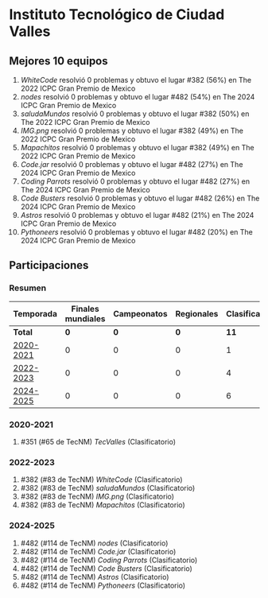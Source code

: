 # Instituto Tecnológico de Ciudad Valles

## Mejores 10 equipos

1. _WhiteCode_ resolvió 0 problemas y obtuvo el lugar #382 (56%) en The 2022 ICPC Gran Premio de Mexico
1. _nodes_ resolvió 0 problemas y obtuvo el lugar #482 (54%) en The 2024 ICPC Gran Premio de Mexico
1. _saludaMundos_ resolvió 0 problemas y obtuvo el lugar #382 (50%) en The 2022 ICPC Gran Premio de Mexico
1. _IMG.png_ resolvió 0 problemas y obtuvo el lugar #382 (49%) en The 2022 ICPC Gran Premio de Mexico
1. _Mapachitos_ resolvió 0 problemas y obtuvo el lugar #382 (49%) en The 2022 ICPC Gran Premio de Mexico
1. _Code.jar_ resolvió 0 problemas y obtuvo el lugar #482 (27%) en The 2024 ICPC Gran Premio de Mexico
1. _Coding Parrots_ resolvió 0 problemas y obtuvo el lugar #482 (27%) en The 2024 ICPC Gran Premio de Mexico
1. _Code Busters_ resolvió 0 problemas y obtuvo el lugar #482 (26%) en The 2024 ICPC Gran Premio de Mexico
1. _Astros_ resolvió 0 problemas y obtuvo el lugar #482 (21%) en The 2024 ICPC Gran Premio de Mexico
1. _Pythoneers_ resolvió 0 problemas y obtuvo el lugar #482 (20%) en The 2024 ICPC Gran Premio de Mexico

## Participaciones

### Resumen

| Temporada | Finales mundiales | Campeonatos | Regionales | Clasificatorios | Equipos |
| --- | --- | --- | --- | --- | --- |
| **Total** | **0** | **0** | **0** | **11** | **11** |
| [2020-2021](#2020-2021) | 0 | 0 | 0 | 1 | 1 |
| [2022-2023](#2022-2023) | 0 | 0 | 0 | 4 | 4 |
| [2024-2025](#2024-2025) | 0 | 0 | 0 | 6 | 6 |

### 2020-2021

1. #351 (#65 de TecNM) _TecValles_ (Clasificatorio)

### 2022-2023

1. #382 (#83 de TecNM) _WhiteCode_ (Clasificatorio)
1. #382 (#83 de TecNM) _saludaMundos_ (Clasificatorio)
1. #382 (#83 de TecNM) _IMG.png_ (Clasificatorio)
1. #382 (#83 de TecNM) _Mapachitos_ (Clasificatorio)

### 2024-2025

1. #482 (#114 de TecNM) _nodes_ (Clasificatorio)
1. #482 (#114 de TecNM) _Code.jar_ (Clasificatorio)
1. #482 (#114 de TecNM) _Coding Parrots_ (Clasificatorio)
1. #482 (#114 de TecNM) _Code Busters_ (Clasificatorio)
1. #482 (#114 de TecNM) _Astros_ (Clasificatorio)
1. #482 (#114 de TecNM) _Pythoneers_ (Clasificatorio)



